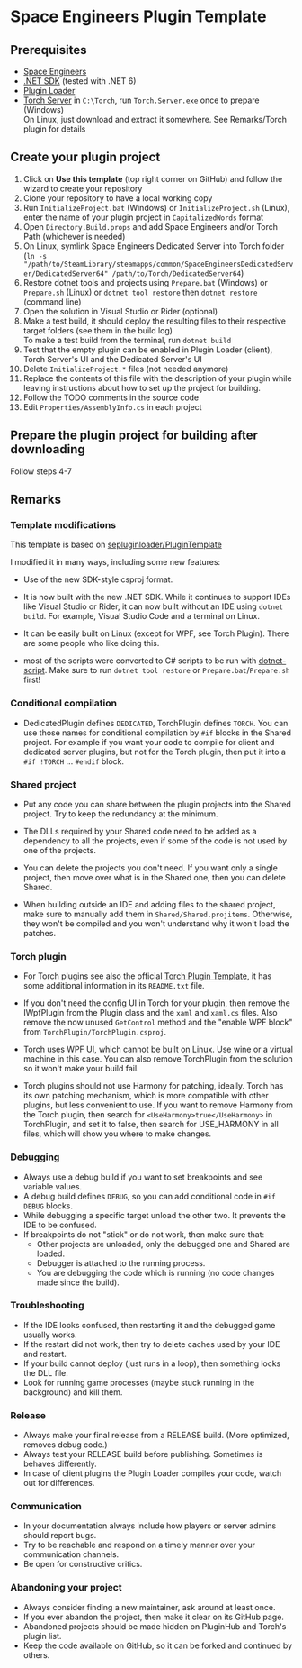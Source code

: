 # Space Engineers Plugin Template

## Prerequisites

- [Space Engineers](https://store.steampowered.com/app/244850/Space_Engineers/)
- [.NET SDK](https://get.dot.net) (tested with .NET 6)
- [Plugin Loader](https://steamcommunity.com/sharedfiles/filedetails/?id=2407984968)
- [Torch Server](https://torchapi.com/) in `C:\Torch`, run `Torch.Server.exe` once to prepare (Windows) \
  On Linux, just download and extract it somewhere. See Remarks/Torch plugin for details

## Create your plugin project

1. Click on **Use this template** (top right corner on GitHub) and follow the wizard to create your repository
2. Clone your repository to have a local working copy
3. Run `InitializeProject.bat` (Windows) or `InitializeProject.sh` (Linux), enter the name of your plugin project in `CapitalizedWords` format
4. Open `Directory.Build.props` and add Space Engineers and/or Torch Path (whichever is needed)
5. On Linux, symlink Space Engineers Dedicated Server into Torch folder (`ln -s "/path/to/SteamLibrary/steamapps/common/SpaceEngineersDedicatedServer/DedicatedServer64" /path/to/Torch/DedicatedServer64`)
6. Restore dotnet tools and projects using `Prepare.bat` (Windows) or `Prepare.sh` (Linux) or `dotnet tool restore` then `dotnet restore` (command line)
7. Open the solution in Visual Studio or Rider (optional)
8. Make a test build, it should deploy the resulting files to their respective target folders (see them in the build log) \
   To make a test build from the terminal, run `dotnet build`
9. Test that the empty plugin can be enabled in Plugin Loader (client), Torch Server's UI and the Dedicated Server's UI
10. Delete `InitializeProject.*` files (not needed anymore)
11. Replace the contents of this file with the description of your plugin while leaving instructions about how to set up the project for building.
12. Follow the TODO comments in the source code
13. Edit `Properties/AssemblyInfo.cs` in each project

## Prepare the plugin project for building after downloading

Follow steps 4-7

## Remarks

### Template modifications

This template is based on [sepluginloader/PluginTemplate](https://github.com/sepluginloader/PluginTemplate)

I modified it in many ways, including some new features:

- Use of the new SDK-style csproj format.

- It is now built with the new .NET SDK. While it continues to support IDEs like Visual 
  Studio or Rider, it can now built without an IDE using `dotnet build`. For example, Visual 
  Studio Code and a terminal on Linux.

- It can be easily built on Linux (except for WPF, see Torch Plugin). There are some people 
  who like doing this.

- most of the scripts were converted to C# scripts to be run with 
  [dotnet-script](https://github.com/filipw/dotnet-script). Make sure to run 
  `dotnet tool restore` or `Prepare.bat`/`Prepare.sh` first!

### Conditional compilation

- DedicatedPlugin defines `DEDICATED`, TorchPlugin defines `TORCH`. 
  You can use those names for conditional compilation by `#if` blocks in the Shared project.
  For example if you want your code to compile for client and dedicated server plugins, but 
  not for the Torch plugin, then put it into a `#if !TORCH` ... `#endif` block. 

### Shared project

- Put any code you can share between the plugin projects into the Shared project. 
  Try to keep the redundancy at the minimum.

- The DLLs required by your Shared code need to be added as a dependency to all the projects, 
  even if some of the code is not used by one of the projects.

- You can delete the projects you don't need. If you want only a single project, 
  then move over what is in the Shared one, then you can delete Shared.

- When building outside an IDE and adding files to the shared project, make sure to 
  manually add them in `Shared/Shared.projitems`. Otherwise, they won't be compiled 
  and you won't understand why it won't load the patches.

### Torch plugin

- For Torch plugins see also the official
  [Torch Plugin Template](https://torchapi.com/wiki/index.php/Torch_Plugin_Template),
  it has some additional information in its `README.txt` file.

- If you don't need the config UI in Torch for your plugin, then remove the IWpfPlugin
  from the Plugin class and the `xaml` and `xaml.cs` files. Also remove the now unused
  `GetControl` method and the "enable WPF block" from `TorchPlugin/TorchPlugin.csproj`.
 
- Torch uses WPF UI, which cannot be built on Linux. Use wine or a virtual machine in 
  this case. You can also remove TorchPlugin from the solution so it won't make your 
  build fail.

- Torch plugins should not use Harmony for patching, ideally. 
  Torch has its own patching mechanism, which is more compatible with other plugins, 
  but less convenient to use. If you want to remove Harmony from the Torch plugin, 
  then search for `<UseHarmony>true</UseHarmony>` in TorchPlugin, and set it to false, 
  then search for USE_HARMONY in all files, which will show you where to make changes.

### Debugging

- Always use a debug build if you want to set breakpoints and see variable values.
- A debug build defines `DEBUG`, so you can add conditional code in `#if DEBUG` blocks.
- While debugging a specific target unload the other two. It prevents the IDE to be confused.
- If breakpoints do not "stick" or do not work, then make sure that:
  - Other projects are unloaded, only the debugged one and Shared are loaded.
  - Debugger is attached to the running process.
  - You are debugging the code which is running (no code changes made since the build).

### Troubleshooting

- If the IDE looks confused, then restarting it and the debugged game usually works.
- If the restart did not work, then try to delete caches used by your IDE and restart.
- If your build cannot deploy (just runs in a loop), then something locks the DLL file.
- Look for running game processes (maybe stuck running in the background) and kill them.

### Release

- Always make your final release from a RELEASE build. (More optimized, removes debug code.)
- Always test your RELEASE build before publishing. Sometimes is behaves differently.
- In case of client plugins the Plugin Loader compiles your code, watch out for differences.

### Communication

- In your documentation always include how players or server admins should report bugs.
- Try to be reachable and respond on a timely manner over your communication channels.
- Be open for constructive critics.

### Abandoning your project

- Always consider finding a new maintainer, ask around at least once.
- If you ever abandon the project, then make it clear on its GitHub page.
- Abandoned projects should be made hidden on PluginHub and Torch's plugin list.
- Keep the code available on GitHub, so it can be forked and continued by others.